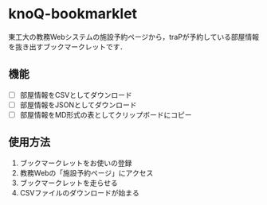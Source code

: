 # knoQ-bookmarklet
東工大の教務Webシステムの施設予約ページから，traPが予約している部屋情報を抜き出すブックマークレットです．

## 機能
- [ ] 部屋情報をCSVとしてダウンロード
- [ ] 部屋情報をJSONとしてダウンロード
- [ ] 部屋情報をMD形式の表としてクリップボードにコピー

## 使用方法
1. ブックマークレットをお使いの登録
2. 教務Webの「施設予約ページ」にアクセス
3. ブックマークレットを走らせる
4. CSVファイルのダウンロードが始まる
